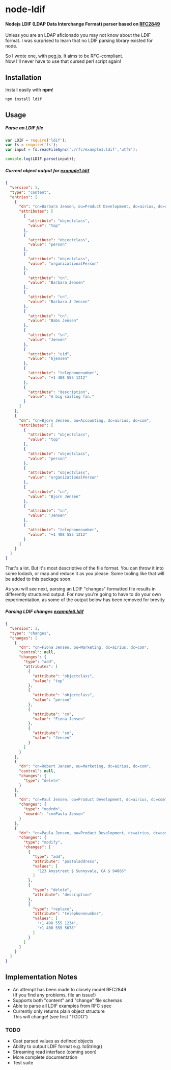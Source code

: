 # node-ldif
#### Nodejs LDIF (LDAP Data Interchange Format) parser based on [RFC2849](https://github.com/tapmodo/node-ldif/tree/master/rfc)

Unless you are an LDAP aficionado you may not know about the LDIF format.
I was surprised to learn that no LDIF parsing library existed for node.

So I wrote one, with [peg.js](http://pegjs.org). It aims to be RFC-compliant.  
Now I'll never have to use that cursed perl script again!

## Installation

Install easily with **npm**!

    npm install ldif

## Usage

##### Parse an LDIF file
```javascript
var LDIF = require('ldif');
var fs = require('fs');
var input = fs.readFileSync('./rfc/example1.ldif','utf8');

console.log(LDIF.parse(input));
```

##### Current object output for [example1.ldif](https://github.com/tapmodo/node-ldif/blob/master/rfc/example1.ldif)

```json
{
  "version": 1,
  "type": "content",
  "entries": [
    {
      "dn": "cn=Barbara Jensen, ou=Product Development, dc=airius, dc=com",
      "attributes": [
        {
          "attribute": "objectclass",
          "value": "top"
        },
        {
          "attribute": "objectclass",
          "value": "person"
        },
        {
          "attribute": "objectclass",
          "value": "organizationalPerson"
        },
        {
          "attribute": "cn",
          "value": "Barbara Jensen"
        },
        {
          "attribute": "cn",
          "value": "Barbara J Jensen"
        },
        {
          "attribute": "cn",
          "value": "Babs Jensen"
        },
        {
          "attribute": "sn",
          "value": "Jensen"
        },
        {
          "attribute": "uid",
          "value": "bjensen"
        },
        {
          "attribute": "telephonenumber",
          "value": "+1 408 555 1212"
        },
        {
          "attribute": "description",
          "value": "A big sailing fan."
        }
      ]
    },
    {
      "dn": "cn=Bjorn Jensen, ou=Accounting, dc=airius, dc=com",
      "attributes": [
        {
          "attribute": "objectclass",
          "value": "top"
        },
        {
          "attribute": "objectclass",
          "value": "person"
        },
        {
          "attribute": "objectclass",
          "value": "organizationalPerson"
        },
        {
          "attribute": "cn",
          "value": "Bjorn Jensen"
        },
        {
          "attribute": "sn",
          "value": "Jensen"
        },
        {
          "attribute": "telephonenumber",
          "value": "+1 408 555 1212"
        }
      ]
    }
  ]
}
```

That's a lot. But it's most descriptive of the file format. You can
throw it into some lodash, or map and reduce it as you please.
Some tooling like that will be added to this package soon.

As you will see next, parsing an LDIF "changes" formatted file
results in differently structured output. For now you're going to
have to do your own experimentation, as some of the output below
has been removed for brevity

##### Parsing LDIF changes [example6.ldif](https://github.com/tapmodo/node-ldif/blob/master/rfc/example6.ldif)

```json
{
  "version": 1,
  "type": "changes",
  "changes": [
    {
      "dn": "cn=Fiona Jensen, ou=Marketing, dc=airius, dc=com",
      "control": null,
      "changes": {
        "type": "add",
        "attributes": [
          {
            "attribute": "objectclass",
            "value": "top"
          },
          {
            "attribute": "objectclass",
            "value": "person"
          },
          {
            "attribute": "cn",
            "value": "Fiona Jensen"
          },
          {
            "attribute": "sn",
            "value": "Jensen"
          }
        ]
      }
    },
    {
      "dn": "cn=Robert Jensen, ou=Marketing, dc=airius, dc=com",
      "control": null,
      "changes": {
        "type": "delete"
      }
    },
    {
      "dn": "cn=Paul Jensen, ou=Product Development, dc=airius, dc=com",
      "changes": {
        "type": "modrdn",
        "newrdn": "cn=Paula Jensen"
      }
    },
    {
      "dn": "cn=Paula Jensen, ou=Product Development, dc=airius, dc=com",
      "changes": {
        "type": "modify",
        "changes": [
          {
            "type": "add",
            "attribute": "postaladdress",
            "values": [
              "123 Anystreet $ Sunnyvale, CA $ 94086"
            ]
          },
          {
            "type": "delete",
            "attribute": "description"
          },
          {
            "type": "replace",
            "attribute": "telephonenumber",
            "values": [
              "+1 408 555 1234",
              "+1 408 555 5678"
            ]
          }
        ]
      }
    }
  ]
}
```

## Implementation Notes

  * An attempt has been made to closely model RFC2849  
    (If you find any problems, file an issue!)
  * Supports both "content" and "change" file schemas
  * Able to parse all LDIF examples from RFC spec
  * Currently only returns plain object structure  
    This will change! (see first "TODO")

### TODO

  * Cast parsed values as defined objects
  * Ability to output LDIF format e.g. toString()
  * Streaming read interface (coming soon)
  * More complete documentation
  * Test suite


